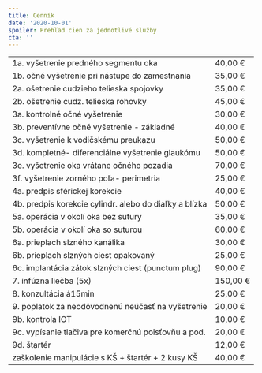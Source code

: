 ```yaml
---
title: Cenník
date: '2020-10-01'
spoiler: Prehľad cien za jednotlivé služby
cta: ''
---
```


|||
|--|--|
|1a. vyšetrenie predného segmentu oka|40,00 €|
|1b. očné vyšetrenie pri nástupe do zamestnania|35,00 €|
|2a. ošetrenie cudzieho telieska spojovky|35,00 €|
|2b. ošetrenie cudz. telieska rohovky|45,00 €|
|3a. kontrolné očné vyšetrenie|30,00 €|
|3b. preventívne očné vyšetrenie - základné|40,00 €|
|3c. vyšetrenie k vodičskému preukazu|50,00 €|
|3d. kompletné- diferenciálne vyšetrenie glaukómu|50,00 €|
|3e. vyšetrenie oka vrátane očného pozadia|70,00 €|
|3f. vyšetrenie zorného poľa- perimetria|25,00 €|
|4a. predpis sférickej korekcie|40,00 €|
|4b. predpis korekcie cylindr. alebo do diaľky a blízka|50,00 €|
|5a. operácia v okolí oka bez sutury|35,00 €|
|5b. operácia v okolí oka so suturou|60,00 €|
|6a. prieplach slzného kanálika|30,00 €|
|6b. prieplach slzných ciest opakovaný|25,00 €|
|6c. implantácia zátok slzných ciest (punctum plug)|90,00 €|
|7. infúzna liečba (5x)|150,00 €|
|8. konzultácia á15min|25,00 €|
|9. poplatok za neodôvodnenú neúčasť na vyšetrenie|20,00 €|
|9b. kontrola IOT|10,00 €|
|9c. vypísanie tlačiva pre komerčnú poisťovňu a pod.|20,00 €|
|9d. štartér|12,00 €|
|zaškolenie manipulácie s KŠ + štartér + 2 kusy KŠ|40,00 €|
